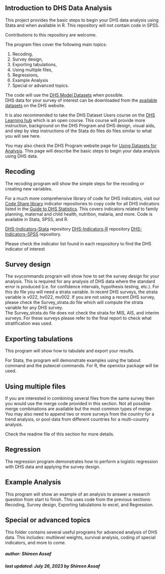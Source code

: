 ## Introduction to DHS Data Analysis

This project provides the basic steps to begin your DHS data analysis using Stata and when available in R. This repository will not contain code in SPSS.

Contributions to this repository are welcome.

The program files cover the following main topics: 
1) Recoding, 
2) Survey design, 
3) Exporting tabulations, 
4) Using multiple files, 
5) Regressions, 
6) Example Analysis
7) Special or advanced topics.

The code will use the [DHS Model Datasets](https://www.dhsprogram.com/data/Model-Datasets.cfm) when possible.  
DHS data for your survey of interest can be downloaded from the [available datasets](https://www.dhsprogram.com/data/available-datasets.cfm) on the DHS website.

It is also recommended to take the DHS Dataset Users course on the [DHS Learning hub](https://learning.dhsprogram.com/) which is an open course. 
This course will provide more instruction, background on the DHS Program and DHS design, visual aids, and step by step instructions of the Stata do files do files similar to what you will see here. 

You may also check the DHS Program website page for [Using Datasets for Analysis](https://www.dhsprogram.com/data/Using-Datasets-for-Analysis.cfm).
This page will describe the basic steps to begin your data analysis using DHS data. 

## Recoding 
The recoding program will show the simple steps for the recoding or creating new variables.

For a much more comprehensive library of code for DHS indicators, visit our [Code Share library](https://github.com/DHSProgram) indicator repositories to copy code for all DHS indicators listed in the [Guide to DHS Statistics](https://www.dhsprogram.com/Data/Guide-to-DHS-Statistics/index.cfm).
This covers indicators related to family planning, maternal and child health, nutrition, malaria, and more. Code is available in Stata, SPSS, and R. 

[DHS-Indicators-Stata](https://github.com/DHSProgram/DHS-Indicators-Stata) repository
[DHS-Indicators-R](https://github.com/DHSProgram/DHS-Indicators-R) repository
[DHS-Indicators-SPSS](https://github.com/DHSProgram/DHS-Indicators-SPSS) repository.

Please check the indicator list found in each respository to find the DHS indicator of interest

## Survey design
The svycommands program will show how to set the survey design for your analysis. This is required for any analysis of DHS data where the standard error is produced (i.e. for confidence intervals, hypothesis testing, etc.).
For this do file you will need a strata variable. 
In recent DHS surveys, the strata variable is v022, hv022, mv002.  If you are not using a recent DHS survey, please check the Survey_strata.do file which will compute the strata variable for any DHS survey.  
The Survey_strata.do file does not check the strata for MIS, AIS, and interim surveys. For these surveys please refer to the final report to check what stratification was used. 

## Exporting tabulations
This program will show how to tabulate and export your results. 

For Stata, the program will demonstrate examples using the tabout command and the putexcel commands. 
For R, the openxlsx package will be used. 

## Using multiple files

If you are interested in combining several files from the same survey then you would use the merge code provided in this section. Not all possible merge combinations are available but the most common types of merge. 
You may also need to append two or more surveys from the country for a trend analysis, or pool data from different countries for a multi-country analysis. 

Check the readme file of this section for more details.

## Regression
The regression program demonstrates how to perform a logistic regression with DHS data and applying the survey design. 

## Example Analysis
This program will show an example of an analysis to answer a research question from start to finish. This uses code from the previous sections: Recoding, Survey design, Exporting tabulations to excel, and Regression. 

## Special or advanced topics
This folder contains several useful programs for advanced analysis of DHS data. This includes: multilevel weights, survival analysis, coding of special indicators, and more to come.  



##### author: Shireen Assaf
##### last updated: July 26, 2023 by Shireen Assaf